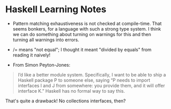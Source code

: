 # Haskell Learning Notes

* Pattern matching exhaustiveness is not checked at compile-time. That seems bonkers, for a language with such a strong type system. I think we can do something about turning on warnings for this and then turning all warnings into errors.

* /= means "not equal"; I thought it meant "divided by equals" from reading it naively!

* From Simon Peyton-Jones:

> I’d like a better module system. Specifically, I want to be able to ship a Haskell package P to someone else, saying “P needs to import interfaces I and J from somewhere: you provide them, and it will offer interface K.” Haskell has no formal way to say this.

That's quite a drawback! No collections interfaces, then?
